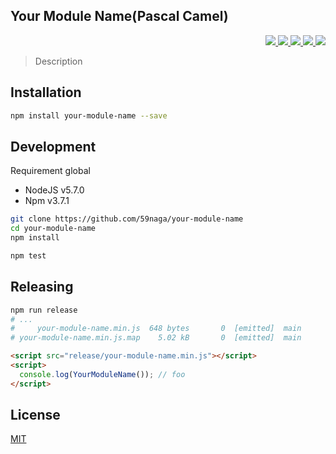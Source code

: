 Your Module Name(Pascal Camel)
---

<p align="right">
  <a href="https://npmjs.org/package/your-module-name">
    <img src="https://img.shields.io/npm/v/your-module-name.svg?style=flat-square">
  </a>
  <a href="https://travis-ci.org/59naga/your-module-name">
    <img src="http://img.shields.io/travis/59naga/your-module-name.svg?style=flat-square">
  </a>
  <a href="https://codeclimate.com/github/59naga/your-module-name/coverage">
    <img src="https://img.shields.io/codeclimate/github/59naga/your-module-name.svg?style=flat-square">
  </a>
  <a href="https://codeclimate.com/github/59naga/your-module-name">
    <img src="https://img.shields.io/codeclimate/coverage/github/59naga/your-module-name.svg?style=flat-square">
  </a>
  <a href="https://gemnasium.com/59naga/your-module-name">
    <img src="https://img.shields.io/gemnasium/59naga/your-module-name.svg?style=flat-square">
  </a>
</p>

> Description

Installation
---
```bash
npm install your-module-name --save
```

Development
---
Requirement global
* NodeJS v5.7.0
* Npm v3.7.1

```bash
git clone https://github.com/59naga/your-module-name
cd your-module-name
npm install

npm test
```

Releasing
---

```bash
npm run release
# ...
#     your-module-name.min.js  648 bytes       0  [emitted]  main
# your-module-name.min.js.map    5.02 kB       0  [emitted]  main
```

```html
<script src="release/your-module-name.min.js"></script>
<script>
  console.log(YourModuleName()); // foo
</script>
```

License
---
[MIT](http://59naga.mit-license.org/)
